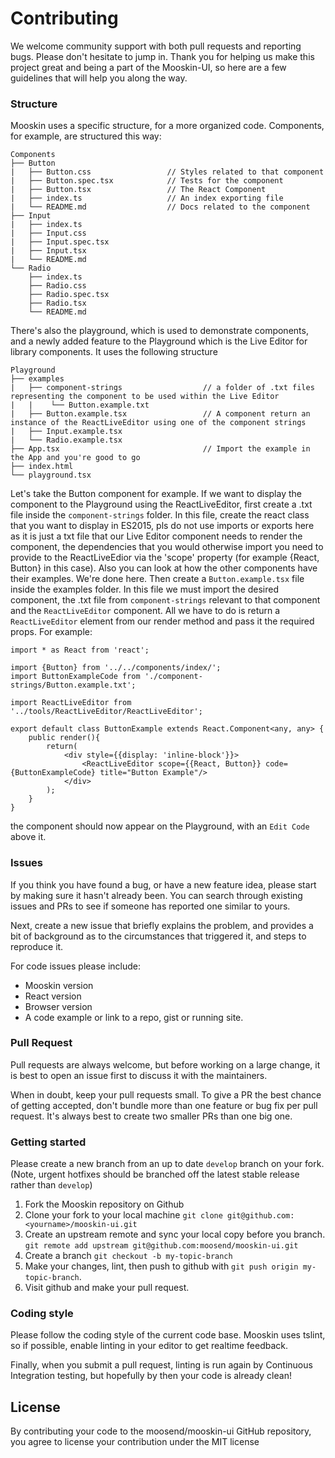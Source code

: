 # Contributing 

We welcome community support with both pull requests and reporting bugs. Please don't hesitate to jump in. Thank you for helping us make this project great and being a part of the Mooskin-UI, so here are a few guidelines that will help you along the way.

### Structure

Mooskin uses a specific structure, for a more organized code. Components, for example, are structured this way:

```
Components
├── Button
|   ├── Button.css                 // Styles related to that component
|   ├── Button.spec.tsx            // Tests for the component
|   ├── Button.tsx                 // The React Component
|   ├── index.ts                   // An index exporting file
|   └── README.md                  // Docs related to the component
├── Input
|   ├── index.ts
|   ├── Input.css
|   ├── Input.spec.tsx
|   ├── Input.tsx
|   └── README.md
└── Radio
    ├── index.ts
    ├── Radio.css
    ├── Radio.spec.tsx
    ├── Radio.tsx
    └── README.md
```

There's also the playground, which is used to demonstrate components, and a newly added feature to the Playground which is the Live Editor for library components. It uses the following structure

```
Playground
├── examples
|   ├── component-strings                  // a folder of .txt files representing the component to be used within the Live Editor
|   |    └── Button.example.txt
|   ├── Button.example.tsx                 // A component return an instance of the ReactLiveEditor using one of the component strings
|   ├── Input.example.tsx
|   └── Radio.example.tsx
├── App.tsx                                // Import the example in the App and you're good to go
├── index.html
└── playground.tsx
```

Let's take the Button component for example. If we want to display the component to the Playground using the ReactLiveEditor, first create a .txt file inside the `component-strings` folder. In this file, create the react class that you want to display in ES2015, pls do not use imports or exports here as it is just a txt file that our Live Editor component needs to render the component, the dependencies that you would otherwise import you need to provide to the ReactLiveEdior via the 'scope' property (for example {React, Button} in this case). Also you can look at how the other components have their examples. We're done here. Then create a `Button.example.tsx` file inside the examples folder. In this file we must import the desired component, the .txt file from `component-strings` relevant to that component and the `ReactLiveEditor` component. All we have to do is return a `ReactLiveEditor` element from our render method and pass it the required props. For example:

```
import * as React from 'react';

import {Button} from '../../components/index/';
import ButtonExampleCode from './component-strings/Button.example.txt';

import ReactLiveEditor from '../tools/ReactLiveEditor/ReactLiveEditor';

export default class ButtonExample extends React.Component<any, any> {
    public render(){
        return(
            <div style={{display: 'inline-block'}}>
                <ReactLiveEditor scope={{React, Button}} code={ButtonExampleCode} title="Button Example"/>
            </div>
        );
    }
}
```

the component should now appear on the Playground, with an `Edit Code` above it.

### Issues

If you think you have found a bug, or have a new feature idea, please start by making sure it hasn't already been. You can search through existing issues and PRs to see if someone has reported one similar to yours.

Next, create a new issue that briefly explains the problem, and provides a bit of background as to the circumstances that triggered it, and steps to reproduce it.

For code issues please include:
* Mooskin version
* React version
* Browser version
* A code example or link to a repo, gist or running site.

### Pull Request

Pull requests are always welcome, but before working on a large change, it is best to open an issue first to discuss it with the maintainers.

When in doubt, keep your pull requests small. To give a PR the best chance of getting accepted, don't bundle more than one feature or bug fix per pull request. It's always best to create two smaller PRs than one big one.

### Getting started

Please create a new branch from an up to date `develop` branch on your fork. (Note, urgent hotfixes should be branched off the latest stable release rather than `develop`)

1. Fork the Mooskin repository on Github
2. Clone your fork to your local machine `git clone git@github.com:<yourname>/mooskin-ui.git`
3. Create an upstream remote and sync your local copy before you branch. `git remote add upstream git@github.com:moosend/mooskin-ui.git`
4. Create a branch `git checkout -b my-topic-branch`
5. Make your changes, lint, then push to github with `git push origin my-topic-branch`.
6. Visit github and make your pull request.

### Coding style

Please follow the coding style of the current code base. Mooskin uses tslint, so if possible, enable linting in your editor to get realtime feedback.

Finally, when you submit a pull request, linting is run again by Continuous Integration testing, but hopefully by then your code is already clean!

## License

By contributing your code to the moosend/mooskin-ui GitHub repository, you agree to license your contribution under the MIT license